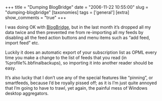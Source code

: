 +++
title = "Dumping BlogBridge"
date = "2006-11-22 10:55:00"
slug = "dumping-blogbridge"
[taxonomies]
tags = ['general']
[extra]
show_comments = "true"
+++

I was doing OK with [BlogBridge](http://www.blogbridge.com/), but in the last month it’s dropped all my data twice and then prevented me from re-importing all my feeds by disabling all the feed action buttons and menu items such as “add feed, import feed” etc.

Luckily it does an automatic export of your subscription list as OPML every time you make a change to the list of feeds that you read (in %profile%.bbfinalbackups), so importing it into another reader should be easy.

It’s also lucky that I don’t use any of the special features like “pinning”, or smartfeeds, because I’d be royally pissed off; as it is I’m just quite annoyed that I’m going to have to trawl, yet again, the painful mess of Windows desktop aggregators.
